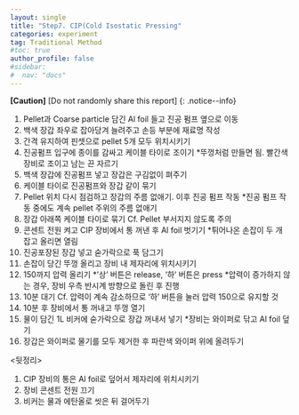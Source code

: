 ```yaml
---
layout: single
title: "Step7. CIP(Cold Isostatic Pressing"
categories: experiment
tag: Traditional Method
#toc: true
author_profile: false
#sidebar:
#  nav: "docs"
---
```


**[Caution]** [Do not randomly share this report]
{: .notice--info}

1.	Pellet과 Coarse particle 담긴 Al foil 들고 진공 펌프 옆으로 이동
2.	백색 장갑 좌우로 잡아당겨 늘려주고 손등 부분에 재료명 작성
3.	간격 유지하여 핀셋으로 pellet 5개 모두 위치시키기
4.	진공펌프 입구에 종이를 감싸고 케이블 타이로 조이기
*뚜껑처럼 만들면 됨. 빨간색 장비로 조이고 남는 끈 자르기
5.	백색 장갑에 진공펌프 넣고 장갑은 구김없이 펴주기
6.	케이블 타이로 진공펌프와 장갑 같이 묶기
7.	Pellet 위치 다시 점검하고 장갑의 주름 없애기. 이후 진공 펌프 작동
*진공 펌프 작동 중에도 계속 pellet 주위의 주름 없애기
8.	장갑 아래쪽 케이블 타이로 묶기
Cf. Pellet 부서지지 않도록 주의
9.	콘센트 전원 켜고 CIP 장비에서 통 꺼낸 후 Al foil 벗기기
*튀어나온 손잡이 두 개 잡고 올리면 열림
10.	진공포장된 장갑 넣고 숟가락으로 푹 담그기
11.	손잡이 당긴 뚜껑 올리고 장비 내 제자리에 위치시키기
12.	150까지 압력 올리기
*’상’ 버튼은 release, ‘하’ 버튼은 press
*압력이 증가하지 않는 경우, 장비 우측 반시계 방향으로 돌린 후 진행
13.	10분 대기
Cf. 압력이 계속 감소하므로 ‘하’ 버튼을 눌러 압력 150으로 유지할 것
14.	10분 후 장비에서 통 꺼내고 뚜껑 열기
15.	물이 담긴 1L 비커에 숟가락으로 장갑 꺼내서 넣기
*장비는 와이퍼로 닦고 Al foil 덮기
16.	장갑은 와이퍼로 물기를 모두 제거한 후 파란색 와이퍼 위에 올려두기

<뒷정리>
1. CIP 장비의 통은 Al foil로 덮어서 제자리에 위치시키기
2. 장비 콘센트 전원 끄기
3. 비커는 물과 에탄올로 씻은 뒤 걸어두기
